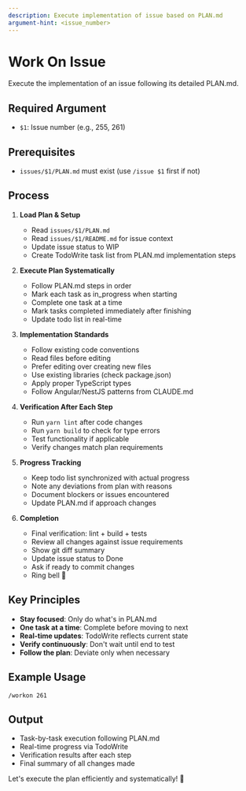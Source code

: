 ```yaml
---
description: Execute implementation of issue based on PLAN.md
argument-hint: <issue_number>
---
```


# Work On Issue

Execute the implementation of an issue following its detailed PLAN.md.

## Required Argument
- `$1`: Issue number (e.g., 255, 261)

## Prerequisites
- `issues/$1/PLAN.md` must exist (use `/issue $1` first if not)

## Process

1. **Load Plan & Setup**
   - Read `issues/$1/PLAN.md`
   - Read `issues/$1/README.md` for issue context
   - Update issue status to WIP
   - Create TodoWrite task list from PLAN.md implementation steps

2. **Execute Plan Systematically**
   - Follow PLAN.md steps in order
   - Mark each task as in_progress when starting
   - Complete one task at a time
   - Mark tasks completed immediately after finishing
   - Update todo list in real-time

3. **Implementation Standards**
   - Follow existing code conventions
   - Read files before editing
   - Prefer editing over creating new files
   - Use existing libraries (check package.json)
   - Apply proper TypeScript types
   - Follow Angular/NestJS patterns from CLAUDE.md

4. **Verification After Each Step**
   - Run `yarn lint` after code changes
   - Run `yarn build` to check for type errors
   - Test functionality if applicable
   - Verify changes match plan requirements

5. **Progress Tracking**
   - Keep todo list synchronized with actual progress
   - Note any deviations from plan with reasons
   - Document blockers or issues encountered
   - Update PLAN.md if approach changes

6. **Completion**
   - Final verification: lint + build + tests
   - Review all changes against issue requirements
   - Show git diff summary
   - Update issue status to Done
   - Ask if ready to commit changes
   - Ring bell 🔔

## Key Principles
- **Stay focused**: Only do what's in PLAN.md
- **One task at a time**: Complete before moving to next
- **Real-time updates**: TodoWrite reflects current state
- **Verify continuously**: Don't wait until end to test
- **Follow the plan**: Deviate only when necessary

## Example Usage
```
/workon 261
```

## Output
- Task-by-task execution following PLAN.md
- Real-time progress via TodoWrite
- Verification results after each step
- Final summary of all changes made

Let's execute the plan efficiently and systematically! 🚀
